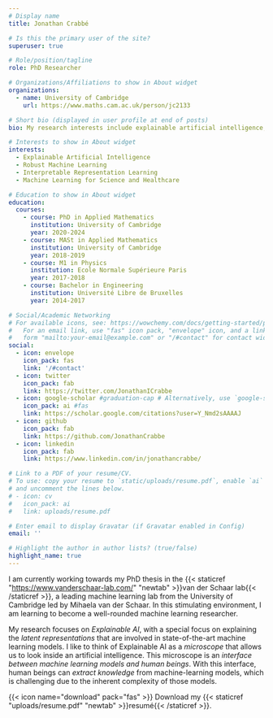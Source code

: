 ```yaml
---
# Display name
title: Jonathan Crabbé

# Is this the primary user of the site?
superuser: true

# Role/position/tagline
role: PhD Researcher

# Organizations/Affiliations to show in About widget
organizations:
  - name: University of Cambridge
    url: https://www.maths.cam.ac.uk/person/jc2133

# Short bio (displayed in user profile at end of posts)
bio: My research interests include explainable artificial intelligence, representation learning and robust machine learning.

# Interests to show in About widget
interests:
  - Explainable Artificial Intelligence
  - Robust Machine Learning
  - Interpretable Representation Learning
  - Machine Learning for Science and Healthcare

# Education to show in About widget
education:
  courses:
    - course: PhD in Applied Mathematics
      institution: University of Cambridge
      year: 2020-2024
    - course: MASt in Applied Mathematics
      institution: University of Cambridge
      year: 2018-2019
    - course: M1 in Physics
      institution: Ecole Normale Supérieure Paris
      year: 2017-2018
    - course: Bachelor in Engineering
      institution: Université Libre de Bruxelles
      year: 2014-2017

# Social/Academic Networking
# For available icons, see: https://wowchemy.com/docs/getting-started/page-builder/#icons
#   For an email link, use "fas" icon pack, "envelope" icon, and a link in the
#   form "mailto:your-email@example.com" or "/#contact" for contact widget.
social:
  - icon: envelope
    icon_pack: fas
    link: '/#contact'
  - icon: twitter
    icon_pack: fab
    link: https://twitter.com/JonathanICrabbe
  - icon: google-scholar #graduation-cap # Alternatively, use `google-scholar` icon from `ai` icon pack
    icon_pack: ai #fas
    link: https://scholar.google.com/citations?user=Y_Nmd2sAAAAJ
  - icon: github
    icon_pack: fab
    link: https://github.com/JonathanCrabbe
  - icon: linkedin
    icon_pack: fab
    link: https://www.linkedin.com/in/jonathancrabbe/

# Link to a PDF of your resume/CV.
# To use: copy your resume to `static/uploads/resume.pdf`, enable `ai` icons in `params.toml`,
# and uncomment the lines below.
# - icon: cv
#   icon_pack: ai
#   link: uploads/resume.pdf

# Enter email to display Gravatar (if Gravatar enabled in Config)
email: ''

# Highlight the author in author lists? (true/false)
highlight_name: true
---
```


I am currently working towards my PhD thesis in the {{< staticref "https://www.vanderschaar-lab.com/" "newtab" >}}van der Schaar lab{{< /staticref >}}, a leading machine learning lab from the University of Cambridge led by Mihaela van der Schaar. In this stimulating environment, I am learning to become a well-rounded machine learning researcher.

My research focuses on *Explainable AI*, with a special focus on explaining the *latent representations* that are involved in state-of-the-art machine learning models. I like to think of Explainable AI as a *microscope* that allows us to look inside an artificial intelligence. This microscope is an *interface between machine learning models and human beings*. With this interface, human beings can *extract knowledge* from machine-learning models, which is challenging due to the inherent complexity of those models.


{{< icon name="download" pack="fas" >}} Download my {{< staticref "uploads/resume.pdf" "newtab" >}}resumé{{< /staticref >}}.
